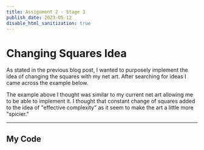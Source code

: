 ```yaml
---
title: Assignment 2 - Stage 3
publish_date: 2023-05-12
disable_html_sanitization: true
---
```


# Changing Squares Idea

As stated in the previous blog post, I wanted to purposely 
implement the idea of changing the squares with my net art.
After searching for ideas I came across the example below.

<canvas id="c" ></canvas>

<script type=module>
    window.onload = setInterval(draw, 500); 

    function draw() {
    var canvas = document.getElementById('c');
  
    canvas.width = canvas.parentNode.scrollWidth
    canvas.height = canvas.width * 9 / 16

    if (canvas.getContext) {
        var ctx = canvas.getContext('2d');

    for (var i = 0; i < 10; i++) {
        for (var j = 0; j < 12; j++) {
            var r = Math.floor(Math.random() * 255);
            var g = Math.floor(Math.random() * 255);
            var b = Math.floor(Math.random() * 255);

            ctx.fillStyle = 'rgb(' + r + ',' + g + ',' + b + ')';
            ctx.fillRect(r*j, g*j, 50, 50);
        }
    }

    }; 
    } 
</script>

The example above I thought was similar to my current net art allowing me 
to be able to implement it. I thought that constant change of squares added 
to the idea of "effective complexity" as it seem to make the art a little more
"spicier."

---

## My Code

<canvas id=net_art></canvas>

<script type=module>
    document.body.style.margin   = 0
    document.body.style.overflow = "hidden"

    const cnv = document.getElementById ("net_art")
    console.dir (cnv)
    
    cnv.width = cnv.parentNode.scrollWidth
    cnv.height = cnv.width * 9 / 16

    // resizeCanvas ()
    // window.onresize = resizeCanvas

    // function resizeCanvas () {
    //     cnv.width = innerWidth
    //     cnv.height = innerHeight
    // }

    const coordinates = [];

    function add_coordinate (e) {
        coordinates.push ({x : e.offsetX, y: e.offsetY})
    }

    cnv.onclick = add_coordinate

    const ctx = cnv.getContext ('2d')

    requestAnimationFrame (draw_frame)

    function draw_frame () {

        ctx.fillStyle = "#2B2D42"
        ctx.fillRect (0, 0, cnv.width, cnv.height)

        ctx.globalAlpha = 0.8

        coordinates.forEach (p => {

            var r = 0 + 255 * Math.random();         
            var b = 0 + 255 * Math.random();
            var g = 0 + 255 * Math.random();

            let w = 300 * Math.random ();
            let h = 300 * Math.random ();

            let x_pos = p.x - w / 2;
            let y_pos = p.y - h / 2;

            ctx.fillStyle = "rgb(" + r + ", " + g + ", " + b + ")";     

            ctx.fillRect (x_pos, y_pos, w, h);
        })

        setTimeout(draw_frame, 1000)
    }
</script>
